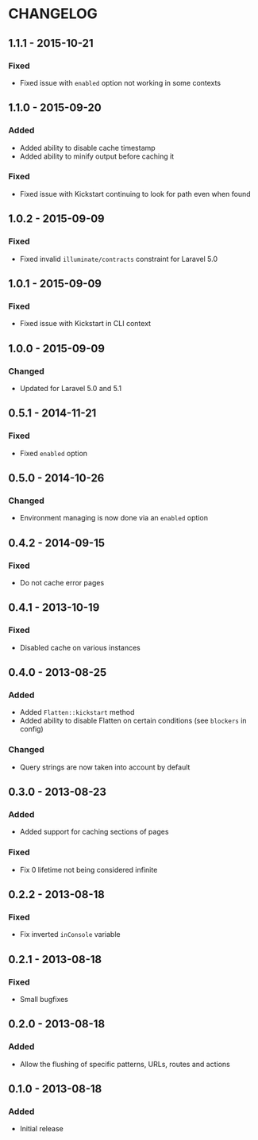 CHANGELOG
=========

1.1.1 - 2015-10-21
------------------

### Fixed

- Fixed issue with `enabled` option not working in some contexts

1.1.0 - 2015-09-20
------------------

### Added

- Added ability to disable cache timestamp
- Added ability to minify output before caching it

### Fixed

- Fixed issue with Kickstart continuing to look for path even when found

1.0.2 - 2015-09-09
------------------

### Fixed

- Fixed invalid `illuminate/contracts` constraint for Laravel 5.0

1.0.1 - 2015-09-09
------------------

### Fixed

- Fixed issue with Kickstart in CLI context

1.0.0 - 2015-09-09
------------------

### Changed

- Updated for Laravel 5.0 and 5.1

0.5.1 - 2014-11-21
------------------

### Fixed

- Fixed `enabled` option

0.5.0 - 2014-10-26
------------------

### Changed

- Environment managing is now done via an `enabled` option

0.4.2 - 2014-09-15
------------------

### Fixed

- Do not cache error pages

0.4.1 - 2013-10-19
------------------

### Fixed

- Disabled cache on various instances

0.4.0 - 2013-08-25
------------------

### Added

- Added `Flatten::kickstart` method
- Added ability to disable Flatten on certain conditions (see `blockers` in config)

### Changed

- Query strings are now taken into account by default

0.3.0 - 2013-08-23
------------------

### Added

- Added support for caching sections of pages

### Fixed

- Fix 0 lifetime not being considered infinite

0.2.2 - 2013-08-18
------------------

### Fixed

- Fix inverted `inConsole` variable

0.2.1 - 2013-08-18
------------------

### Fixed

- Small bugfixes

0.2.0 - 2013-08-18
------------------

### Added

- Allow the flushing of specific patterns, URLs, routes and actions

0.1.0 - 2013-08-18
------------------

### Added

- Initial release
